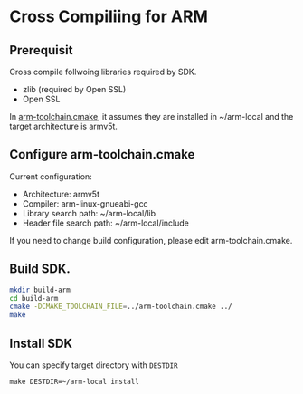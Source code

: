 # Cross Compiliing for ARM

## Prerequisit

Cross compile follwoing libraries required by SDK.

- zlib (required by Open SSL)
- Open SSL

In [arm-toolchain.cmake](./arm-toolchain.cmake), it assumes they are installed in
~/arm-local and the target architecture is armv5t.

## Configure arm-toolchain.cmake

Current configuration:

- Architecture: armv5t
- Compiler: arm-linux-gnueabi-gcc
- Library search path: ~/arm-local/lib
- Header file search path: ~/arm-local/include

If you need to change build configuration, please edit arm-toolchain.cmake.

## Build SDK.

```sh
mkdir build-arm
cd build-arm
cmake -DCMAKE_TOOLCHAIN_FILE=../arm-toolchain.cmake ../
make
```
## Install SDK

You can specify target directory with `DESTDIR`

```
make DESTDIR=~/arm-local install
```
